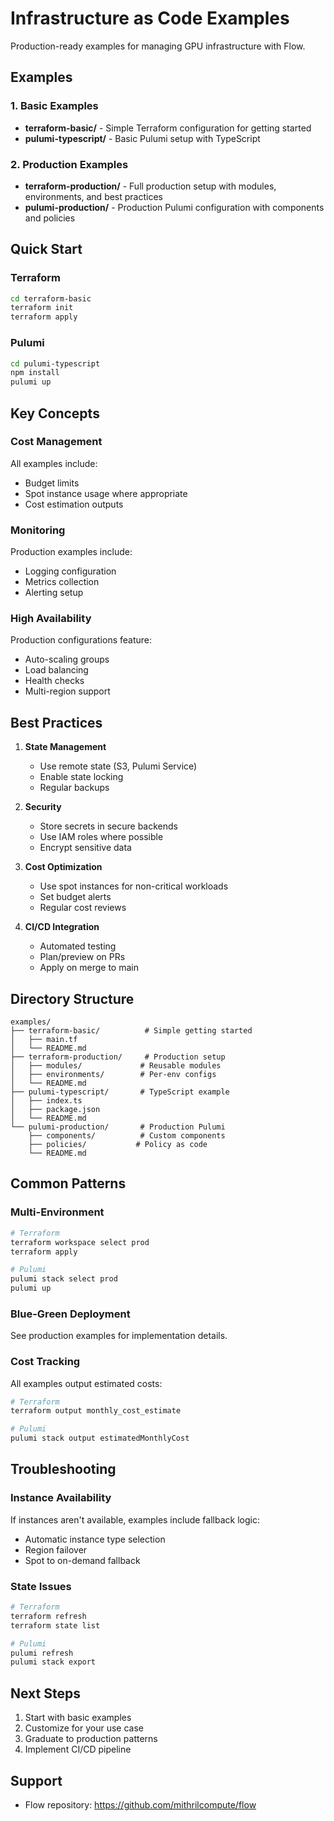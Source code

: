 # Infrastructure as Code Examples

Production-ready examples for managing GPU infrastructure with Flow.

## Examples

### 1. Basic Examples
- **terraform-basic/** - Simple Terraform configuration for getting started
- **pulumi-typescript/** - Basic Pulumi setup with TypeScript

### 2. Production Examples
- **terraform-production/** - Full production setup with modules, environments, and best practices
- **pulumi-production/** - Production Pulumi configuration with components and policies

## Quick Start

### Terraform
```bash
cd terraform-basic
terraform init
terraform apply
```

### Pulumi
```bash
cd pulumi-typescript
npm install
pulumi up
```

## Key Concepts

### Cost Management
All examples include:
- Budget limits
- Spot instance usage where appropriate
- Cost estimation outputs

### Monitoring
Production examples include:
- Logging configuration
- Metrics collection
- Alerting setup

### High Availability
Production configurations feature:
- Auto-scaling groups
- Load balancing
- Health checks
- Multi-region support

## Best Practices

1. **State Management**
   - Use remote state (S3, Pulumi Service)
   - Enable state locking
   - Regular backups

2. **Security**
   - Store secrets in secure backends
   - Use IAM roles where possible
   - Encrypt sensitive data

3. **Cost Optimization**
   - Use spot instances for non-critical workloads
   - Set budget alerts
   - Regular cost reviews

4. **CI/CD Integration**
   - Automated testing
   - Plan/preview on PRs
   - Apply on merge to main

## Directory Structure

```
examples/
├── terraform-basic/          # Simple getting started
│   ├── main.tf
│   └── README.md
├── terraform-production/     # Production setup
│   ├── modules/             # Reusable modules
│   ├── environments/        # Per-env configs
│   └── README.md
├── pulumi-typescript/       # TypeScript example
│   ├── index.ts
│   ├── package.json
│   └── README.md
└── pulumi-production/       # Production Pulumi
    ├── components/          # Custom components
    ├── policies/           # Policy as code
    └── README.md
```

## Common Patterns

### Multi-Environment
```bash
# Terraform
terraform workspace select prod
terraform apply

# Pulumi
pulumi stack select prod
pulumi up
```

### Blue-Green Deployment
See production examples for implementation details.

### Cost Tracking
All examples output estimated costs:
```bash
# Terraform
terraform output monthly_cost_estimate

# Pulumi
pulumi stack output estimatedMonthlyCost
```

## Troubleshooting

### Instance Availability
If instances aren't available, examples include fallback logic:
- Automatic instance type selection
- Region failover
- Spot to on-demand fallback

### State Issues
```bash
# Terraform
terraform refresh
terraform state list

# Pulumi
pulumi refresh
pulumi stack export
```

## Next Steps

1. Start with basic examples
2. Customize for your use case
3. Graduate to production patterns
4. Implement CI/CD pipeline

## Support

- Flow repository: https://github.com/mithrilcompute/flow